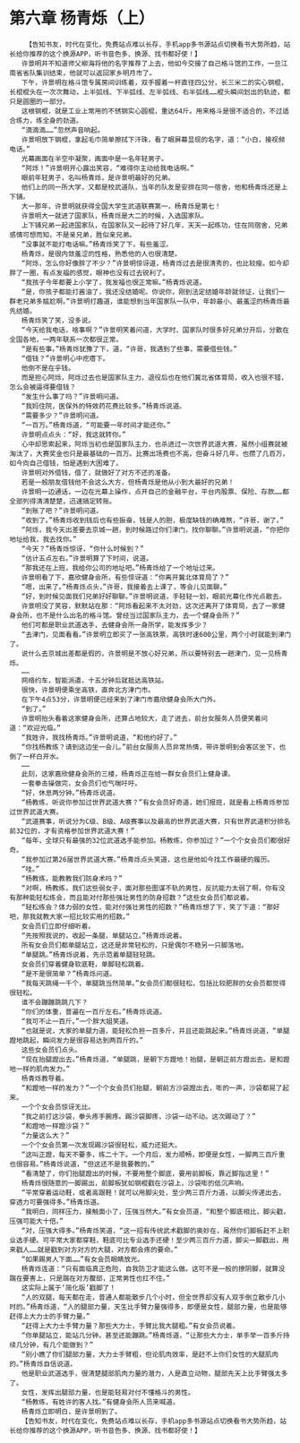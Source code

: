 # 第六章 杨青烁（上）
        【告知书友，时代在变化，免费站点难以长存，手机app多书源站点切换看书大势所趋，站长给你推荐的这个换源APP，听书音色多、换源、找书都好使！】
       许景明并不知道师父柳海将他的名字推荐了上去，他如今交接了自己格斗馆的工作，一旦江南省省队集训结束，他就可以返回家乡明月市了。
       下午，许景明在格斗馆专属房间训练着，双手握着一杆直径四公分，长三米二的实心钢棍，长棍棍头在一次次舞动，上半弧线、下半弧线、左半弧线、右半弧线……棍头瞬间划出的轨迹，都只是圆圈的一部分。
       这根钢棍，就是工业上常用的不锈钢实心圆棍，重达64斤。用来格斗是很不适合的，不过适合练力，练全身的劲道。
       “滴滴滴……”忽然声音响起。
       许景明放下钢棍，拿起毛巾简单擦拭下汗珠，看了眼屏幕显现的名字，道：“小白，接视频电话。”
       光幕画面在半空中凝聚，画面中是一名年轻男子。
       “阿烁！”许景明开心露出笑容，“难得你主动给我电话啊。”
       眼前年轻男子，名叫杨青烁，是许景明最好的兄弟。
       他们上的同一所大学，又都是校武道队，当年的队友是安排在同一宿舍，他和杨青烁还是上下铺。
       大一那年，许景明就获得全国大学生武道联赛第一，杨青烁是第七！
       许景明大一就进了国家队，杨青烁是大二的时候，入选国家队。
       上下铺兄弟一起进国家队，在国家队又一起待了好几年，天天一起练功，住在同宿舍，兄弟感情可想而知，不是亲兄弟，胜似亲兄弟。
       “没事就不能打电话嘛。”杨青烁笑了下，有些羞涩。
       杨青烁，是很内敛羞涩的性格，熟悉他的人也很清楚。
       “阿烁，怎么你好像胖了不少？”许景明惊讶道，杨青烁过去是很清秀的，也比较瘦。如今却胖了一圈，有点发福的感觉，眼神也没有过去锐利了。
       “我孩子今年都要上小学了，我发福也很正常嘛。”杨青烁说道。
       “是，你孩子都能打酱油了，我还没结婚呢。你说你，刚到法定结婚年龄就领证，让我们一群老兄弟多尴尬啊。”许景明打趣道，谁能想到当年国家队一队中，年龄最小、最羞涩的杨青烁最先结婚。
       杨青烁笑了笑，没多说。
       “今天给我电话，啥事啊？”许景明笑着问道，大学时、国家队时很多好兄弟分开后，分散在全国各地，一两年联系一次都很正常。
       “是有些事。”杨青烁犹豫了下，道，“许哥，我遇到了些事，需要借些钱。”
       “借钱？”许景明心中疙瘩下。
       他倒不是在乎钱。
       而是担心阿烁，阿烁过去也是国家队主力，退役后也在他们冀北省体育局，收入也很不错，怎么会被逼得要借钱？
       “发生什么事了吗？”许景明问道。
       “我妈住院，医保外的特效药花费比较多。”杨青烁说道。
       “需要多少？”许景明问道。
       “一百万。”杨青烁道，“可能要一年时间才能还你。”
       许景明点点头：“好，我这就转你。”
       心中却思索起来，阿烁当初也是国家队主力，也杀进过一次世界武道大赛，虽然小组赛就被淘汰了，大赛奖金也只是最基础的一百万。比赛出场费也不高，但奋斗好几年，也攒了几百万，如今向自己借钱，怕是遇到大困难了。
       许景明对外借钱，借了，就做好了对方不还的准备。
       若是一般朋友借钱他不会这么大方，但杨青烁是他从小到大最好的兄弟！
       许景明一边通话，一边在光幕上操作，点开自己的金融平台，平台内股票、保险、存款……都全部列得清清楚楚，迅速搞定转账。
       “到账了吧？”许景明问道。
       “收到了。”杨青烁收到钱后也有些振奋，钱是人的胆，极度缺钱的确难熬，“许哥，谢了。”
       “阿烁，我今天出差要去京城一趟，到时候路过你们津门，找你聊聊。”许景明说道，“你把你地址给我，我去找你。”
       “今天？”杨青烁惊讶，“你什么时候到？”
       “估计五点左右。”许景明算了下时间，说道。
       “那我还在上班，我给你公司的地址吧。”杨青烁给了一个地址过来。
       许景明看了下，嘉欣健身会所，有些惊讶道：“你离开冀北体育局了？”
       “嗯，出来了。”杨青烁点头，”许哥，我接着去上课了，等会儿见面聊。”
       “好，到时候见面我们兄弟好好聊聊。”许景明说道，手轻轻一划，眼前光幕化作光点散去。
       许景明没了笑容，默默站在那：“阿烁看起来不太对劲，这次还离开了体育局，去了一家健身会所，也不是什么出名的格斗馆。曾经当过国家队主力，去一个健身会所？”
       他们可都是职业武道选手，去健身会所一身所学，能发挥多少？
       “去津门，见面看看。”许景明立即买了一张高铁票，高铁时速600公里，两个小时就能到津门了。
       说什么去京城出差都是假的，许景明是不放心好兄弟，所以要特别去一趟津门，见一见杨青烁。
       ……
       网络约车，智能派遣，十五分钟后就抵达高铁站。
       很快，许景明便乘坐高铁，直奔北方津门市。
       在下午4点53分，许景明便已经来到了津门市嘉欣健身会所大门外。
       “到了。”
       许景明抬头看着这家健身会所，还算占地较大，走了进去，前台女服务人员便笑着问道：“欢迎光临。”
       “我姓许，我找杨青烁。”许景明说道，“和他约好了。”
       “你找杨教练？请到这边坐一会儿。”前台女服务人员非常热情，带许景明到会客区坐下，也倒了一杯白开水。
       ……
       此刻，这家嘉欣健身会所的三楼，杨青烁正在给一群女会员们上健身课。
       一套拳击操做完，女会员们也气喘吁吁。
       “好，休息两分钟。”杨青烁说道。
       “杨教练，听说你参加过世界武道大赛？”有女会员好奇道，她们报班，就是看上杨青烁参加过世界武道大赛。
       “武道赛事，听说分为C级、B级、A级赛事以及最高的世界武道大赛，只有世界武道积分排名前32位的，才有资格参加世界武道大赛！”
       “每年，全球只有最强的32位武道选手能参加。杨教练，你参加过？”一个个女会员们都很好奇。
       “我参加过第26届世界武道大赛。”杨青烁点头笑道，这也是他如今找工作最硬的履历。
       “哇。”
       “杨教练，能教教我们防身术吗？”
       “对啊，杨教练，我们这些弱女子，面对那些图谋不轨的男性，反抗能力太弱了啊，你有没有那种能轻松练会，而且能对付那些强壮男性的防身招数？”这些女会员们都说着。
       “轻松练会？体力弱的女性，能对付强壮男性的招数？”杨青烁想了下，笑了下道：“那好吧，那我就教大家一招比较实用的招数。”
       女会员们立即仔细听着。
       “先按照我说的，收起一条腿，单腿站立。”杨青烁说着。
       所有女会员们都单腿站立，这还是非常轻松的，只是偶尔不稳另一只脚落地。
       “单腿跳。”杨青烁说着，先示范着单腿轻轻跳。
       女会员们穿着健身软底鞋，单脚轻松跳着。
       “是不是很简单？”杨青烁问道。
       “我每天跳绳一千个，单腿跳当然简单。”女会员们都很轻松，包括比较肥胖的女会员都觉得很轻松。
       谁不会蹦蹦跳跳几下？
       “你们的体重，普遍在一百斤左右。”杨青烁说道。
       “我可不止一百斤。”一个胖大姐笑道。
       “也就是说，大家的单腿力道，能轻松负担一百多斤，并且还能跳起来。”杨青烁说道，“单腿蹬地跳起，瞬间发力是很容易达到两百斤的。”
       这些女会员们点头。
       “现在抬腿蹬出去。”杨青烁道，“单腿跳，是朝下方蹬地！抬腿，是朝正前方蹬出去。是和蹬地一样的肌肉发力。”
       杨青烁教导着。
       “和蹬地一样的发力？”一个个女会员们抬腿，朝前方沙袋蹬出去，嘭的一声，沙袋都晃了起来。
       一个个女会员惊讶无比。
       “我之前打这沙袋，拳头疼手腕疼。踢沙袋脚疼，沙袋一动不动。这次踢动了？”
       “和蹬地一样蹬沙袋？”
       “力量这么大？”
       一个个女会员第一次发现踢沙袋很轻松，威力还挺大。
       “这叫正蹬，每天不要多，练二十下。一个月后，发力顺畅，即便是女性，一脚两三百斤重也很容易。”杨青烁说道，“但这还不是我要教的。”
       “看清楚了，你们抬腿蹬出的时候，不要用整个脚底，要用前脚板，靠近脚指这里！”
       杨青烁很随意的一脚踢出，前脚板犹如钢棍戳在沙袋上，沙袋嘭的低沉声响。
       “平常穿着运动鞋，或者高跟鞋！就可以用脚尖处，至少两三百斤力道，以脚尖传递出去，穿透力可要强得多。”杨青烁道。
       “我明白，同样压力，接触面小了，压强当然大。”有女会员道，“和整个脚底相比，脚尖戳，压强可能大十倍。”
       “对，压强大得多。”杨青烁笑道，“这一招有传统武术戳脚的奥妙在，虽然你们脚板赶不上职业选手硬。可平常大家都穿鞋，鞋底可比专业选手还硬！至少两三百斤力道，脚尖一脚戳出，用来戳人……就是戳到对方对方的大腿，对方都会疼的要命。”
       “如果踢男人下面……”有女会员眼睛放光。
       杨青烁连道：“只有面临真正危险，自我防卫才能这么做。这可不是一般的撩阴脚，就算没踹在要害上，只是踹在对方腹部，正常男性也扛不住。”
       这实际上属于‘简化版’戳脚了！
       “人的双腿，每天都在走，普通人都能散步几个小时，但全世界却没有人双手倒立散步几小时的。”杨青烁道，“人的腿部力量，天生比手臂力量强得多，即便是女性，腿部力量，也是能够赶得上大力士的手臂力量。”
       “赶得上大力士手臂力量？那些大力士，手臂比我大腿粗。”有女会员说着。
       “你单腿站立，能站几分钟。甚至还能蹦跳。”杨青烁道，“让那些大力士，单手举一百多斤持续几分钟，有几个能做到？”
       “别小瞧了你们腿部力量，大力士手臂粗，但论肌肉效率，是赶不上你们女性的大腿肌肉的。”杨青烁自信说道。
       他是职业武道选手，很清楚腿部肌肉力量的潜力，人是直立动物，腿部先天上比手臂强太多了。
       女性，发挥出腿部力量，也是能轻易对付不懂格斗的男性。
       “杨教练，有姓许的客人找。”有健身会所人员来喊道。
       杨青烁立即明白，是许景明到了。
       【告知书友，时代在变化，免费站点难以长存，手机app多书源站点切换看书大势所趋，站长给你推荐的这个换源APP，听书音色多、换源、找书都好使！】